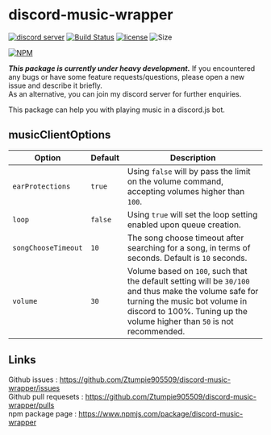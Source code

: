 # discord-music-wrapper

[![discord server](https://discordapp.com/api/guilds/328479087146303498/widget.png)](https://discord.gg/wUSvNzx) [![Build Status](https://travis-ci.org/Ztumpie905509/discord-music-wrapper.svg?branch=master)](https://travis-ci.org/Ztumpie905509/discord-music-wrapper) [![license](https://badgen.net/github/license/ztumpie905509/discord-music-wrapper)](https://github.com/Ztumpie905509/discord-music-wrapper/blob/master/LICENSE) ![Size](https://badgen.net/bundlephobia/minzip/discord-music-wrapper)

[![NPM](https://nodei.co/npm/discord-music-wrapper.svg)](https://nodei.co/npm/discord-music-wrapper/)

_**This package is currently under heavy development.**_
If you encountered any bugs or have some feature requests/questions, please open a new issue and describe it briefly.  
As an alternative, you can join my discord server for further enquiries.

This package can help you with playing music in a discord.js bot.

## musicClientOptions

| Option |Default|Description|
|---|---|---|
|`earProtections`|`true`|Using `false` will by pass the limit on the volume command, accepting volumes higher than `100`.|
|`loop`|`false`|Using `true` will set the loop setting enabled upon queue creation.|
|`songChooseTimeout`|`10`|The song choose timeout after searching for a song, in terms of seconds. Default is `10` seconds.|
|`volume`|`30`|Volume based on `100`, such that the default setting will be `30/100` and thus make the volume safe for turning the music bot volume in discord to 100%. Tuning up the volume higher than `50` is not recommended.|

## Links

Github issues : <https://github.com/Ztumpie905509/discord-music-wrapper/issues>  
Github pull requesets : <https://github.com/Ztumpie905509/discord-music-wrapper/pulls>  
npm package page : <https://www.npmjs.com/package/discord-music-wrapper>  
